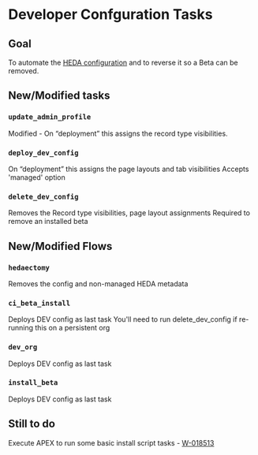 
Developer Confguration Tasks
============================

Goal
----
To automate the [HEDA configuration](https://powerofus.force.com/articles/Resource/Install-and-Configure-the-Higher-Education-Data-Architecture-HEDA) and to reverse it so a Beta can be removed.


New/Modified tasks
------------------

### `update_admin_profile`
  Modified - On “deployment” this assigns the record type visibilities.


### `deploy_dev_config`
  On “deployment” this assigns the page layouts and tab visibilities
  Accepts 'managed' option


### `delete_dev_config`
  Removes the Record type visibilities, page layout assignments
  Required to remove an installed beta


New/Modified Flows
------------------

### `hedaectomy`
  Removes the config and non-managed HEDA metadata


### `ci_beta_install`
  Deploys DEV config as last task
  You'll need to run delete_dev_config if re-running this on a persistent org


### `dev_org`
  Deploys DEV config as last task


### `install_beta`
  Deploys DEV config as last task


## Still to do
Execute APEX to run some basic install script tasks - [W-018513](https://foundation--agf.na6.visual.force.com/apex/adm_userstorydetail?id=a2x800000006VadAAE&sfdc.override=1)


